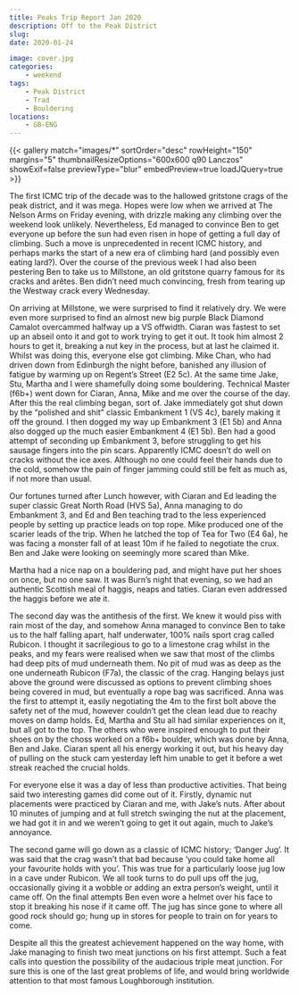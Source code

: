 ```yaml
---
title: Peaks Trip Report Jan 2020
description: Off to the Peak District
slug: 
date: 2020-01-24

image: cover.jpg
categories:
    - weekend
tags:
    - Peak District
    - Trad
    - Bouldering
locations:
    - GB-ENG
---
```


{{< gallery match="images/*" sortOrder="desc" rowHeight="150" margins="5" thumbnailResizeOptions="600x600 q90 Lanczos" showExif=false previewType="blur" embedPreview=true loadJQuery=true >}}

 The first ICMC trip of the decade was to the hallowed gritstone crags of the peak district, and it was mega. Hopes were low when we arrived at The Nelson Arms on Friday evening, with drizzle making any climbing over the weekend look unlikely. Nevertheless, Ed managed to convince Ben to get everyone up before the sun had even risen in hope of getting a full day of climbing. Such a move is unprecedented in recent ICMC history, and perhaps marks the start of a new era of climbing hard (and possibly even eating lard?). Over the course of the previous week I had also been pestering Ben to take us to Millstone, an old gritstone quarry famous for its cracks and arêtes. Ben didn’t need much convincing, fresh from tearing up the Westway crack every Wednesday.

On arriving at Millstone, we were surprised to find it relatively dry. We were even more surprised to find an almost new big purple Black Diamond Camalot overcammed halfway up a VS offwidth. Ciaran was fastest to set up an abseil onto it and got to work trying to get it out. It took him almost 2 hours to get it, breaking a nut key in the process, but at last he claimed it. Whilst was doing this, everyone else got climbing. Mike Chan, who had driven down from Edinburgh the night before, banished any illusion of fatigue by warming up on Regent’s Street (E2 5c). At the same time Jake, Stu, Martha and I were shamefully doing some bouldering. Technical Master (f6b+) went down for Ciaran, Anna, Mike and me over the course of the day. After this the real climbing began, sort of. Jake immediately got shut down by the “polished and shit” classic Embankment 1 (VS 4c), barely making it off the ground. I then dogged my way up Embankment 3 (E1 5b) and Anna also dogged up the much easier Embankment 4 (E1 5b). Ben had a good attempt of seconding up Embankment 3, before struggling to get his sausage fingers into the pin scars. Apparently ICMC doesn’t do well on cracks without the ice axes. Although no one could feel their hands due to the cold, somehow the pain of finger jamming could still be felt as much as, if not more than usual.

Our fortunes turned after Lunch however, with Ciaran and Ed leading the super classic Great North Road (HVS 5a), Anna managing to do Embankment 3, and Ed and Ben teaching trad to the less experienced people by setting up practice leads on top rope. Mike produced one of the scarier leads of the trip. When he latched the top of Tea for Two (E4 6a), he was facing a monster fall of at least 10m if he failed to negotiate the crux. Ben and Jake were looking on seemingly more scared than Mike.

Martha had a nice nap on a bouldering pad, and might have put her shoes on once, but no one saw. It was Burn’s night that evening, so we had an authentic Scottish meal of haggis, neaps and taties. Ciaran even addressed the haggis before we ate it.

The second day was the antithesis of the first. We knew it would piss with rain most of the day, and somehow Anna managed to convince Ben to take us to the half falling apart, half underwater, 100% nails sport crag called Rubicon. I thought it sacrilegious to go to a limestone crag whilst in the peaks, and my fears were realised when we saw that most of the climbs had deep pits of mud underneath them. No pit of mud was as deep as the one underneath Rubicon (F7a), the classic of the crag. Hanging belays just above the ground were discussed as options to prevent climbing shoes being covered in mud, but eventually a rope bag was sacrificed. Anna was the first to attempt it, easily negotiating the 4m to the first bolt above the safety net of the mud, however couldn’t get the clean lead due to reachy moves on damp holds. Ed, Martha and Stu all had similar experiences on it, but all got to the top. The others who were inspired enough to put their shoes on by the choss worked on a f6b+ boulder, which was done by Anna, Ben and Jake. Ciaran spent all his energy working it out, but his heavy day of pulling on the stuck cam yesterday left him unable to get it before a wet streak reached the crucial holds.

For everyone else it was a day of less than productive activities. That being said two interesting games did come out of it. Firstly, dynamic nut placements were practiced by Ciaran and me, with Jake’s nuts. After about 10 minutes of jumping and at full stretch swinging the nut at the placement, we had got it in and we weren’t going to get it out again, much to Jake’s annoyance.

The second game will go down as a classic of ICMC history; ‘Danger Jug’. It was said that the crag wasn’t that bad because ‘you could take home all your favourite holds with you’. This was true for a particularly loose jug low in a cave under Rubicon. We all took turns to do pull ups off the jug, occasionally giving it a wobble or adding an extra person’s weight, until it came off. On the final attempts Ben even wore a helmet over his face to stop it breaking his nose if it came off. The jug has since gone to where all good rock should go; hung up in stores for people to train on for years to come.

Despite all this the greatest achievement happened on the way home, with Jake managing to finish two meat junctions on his first attempt. Such a feat calls into question the possibility of the audacious triple meat junction. For sure this is one of the last great problems of life, and would bring worldwide attention to that most famous Loughborough institution. 